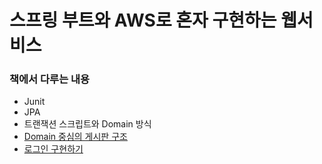 # 스프링 부트와 AWS로 혼자 구현하는 웹서비스

### 책에서 다루는 내용
* Junit
* JPA
* 트랜잭션 스크립트와 Domain 방식
* [Domain 중심의 게시판 구조](https://github.com/bluewow/book/blob/master/SpringBootWithAWS/contents/DomainPosts.md)
* [로그인 구현하기](https://github.com/bluewow/book/blob/master/SpringBootWithAWS/contents/SecurityAndOAuth2.0)
